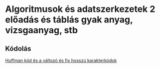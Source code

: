 # Algoritmusok és adatszerkezetek 2 előadás és táblás gyak anyag, vizsgaanyag, stb

## Kódolás
[Huffman kód és a változó és fix hosszú karakterkódok](https://github.com/gabboraron/algo2-EA/blob/master/n14eseload6.pdf)

